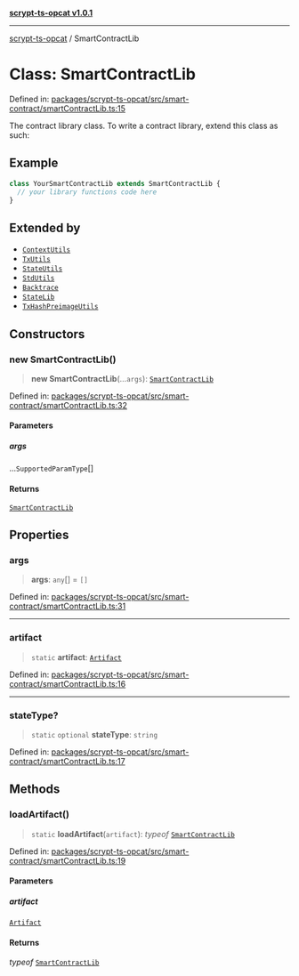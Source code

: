 [**scrypt-ts-opcat v1.0.1**](../README.md)

***

[scrypt-ts-opcat](../README.md) / SmartContractLib

# Class: SmartContractLib

Defined in: [packages/scrypt-ts-opcat/src/smart-contract/smartContractLib.ts:15](https://github.com/OPCAT-Labs/ts-tools/blob/2cea47af983eceafde930347ac310f78dee140a3/packages/scrypt-ts-opcat/src/smart-contract/smartContractLib.ts#L15)

The contract library class. To write a contract library, extend this class as such:

## Example

```ts
class YourSmartContractLib extends SmartContractLib {
  // your library functions code here
}
```

## Extended by

- [`ContextUtils`](ContextUtils.md)
- [`TxUtils`](TxUtils.md)
- [`StateUtils`](StateUtils.md)
- [`StdUtils`](StdUtils.md)
- [`Backtrace`](Backtrace.md)
- [`StateLib`](StateLib.md)
- [`TxHashPreimageUtils`](TxHashPreimageUtils.md)

## Constructors

### new SmartContractLib()

> **new SmartContractLib**(...`args`): [`SmartContractLib`](SmartContractLib.md)

Defined in: [packages/scrypt-ts-opcat/src/smart-contract/smartContractLib.ts:32](https://github.com/OPCAT-Labs/ts-tools/blob/2cea47af983eceafde930347ac310f78dee140a3/packages/scrypt-ts-opcat/src/smart-contract/smartContractLib.ts#L32)

#### Parameters

##### args

...`SupportedParamType`[]

#### Returns

[`SmartContractLib`](SmartContractLib.md)

## Properties

### args

> **args**: `any`[] = `[]`

Defined in: [packages/scrypt-ts-opcat/src/smart-contract/smartContractLib.ts:31](https://github.com/OPCAT-Labs/ts-tools/blob/2cea47af983eceafde930347ac310f78dee140a3/packages/scrypt-ts-opcat/src/smart-contract/smartContractLib.ts#L31)

***

### artifact

> `static` **artifact**: [`Artifact`](../interfaces/Artifact.md)

Defined in: [packages/scrypt-ts-opcat/src/smart-contract/smartContractLib.ts:16](https://github.com/OPCAT-Labs/ts-tools/blob/2cea47af983eceafde930347ac310f78dee140a3/packages/scrypt-ts-opcat/src/smart-contract/smartContractLib.ts#L16)

***

### stateType?

> `static` `optional` **stateType**: `string`

Defined in: [packages/scrypt-ts-opcat/src/smart-contract/smartContractLib.ts:17](https://github.com/OPCAT-Labs/ts-tools/blob/2cea47af983eceafde930347ac310f78dee140a3/packages/scrypt-ts-opcat/src/smart-contract/smartContractLib.ts#L17)

## Methods

### loadArtifact()

> `static` **loadArtifact**(`artifact`): *typeof* [`SmartContractLib`](SmartContractLib.md)

Defined in: [packages/scrypt-ts-opcat/src/smart-contract/smartContractLib.ts:19](https://github.com/OPCAT-Labs/ts-tools/blob/2cea47af983eceafde930347ac310f78dee140a3/packages/scrypt-ts-opcat/src/smart-contract/smartContractLib.ts#L19)

#### Parameters

##### artifact

[`Artifact`](../interfaces/Artifact.md)

#### Returns

*typeof* [`SmartContractLib`](SmartContractLib.md)

